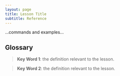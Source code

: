 ```yaml
---
layout: page
title: Lesson Title
subtitle: Reference
---
```

...commands and examples...

## Glossary

> **Key Word 1**: the definition
> relevant to the lesson.

> **Key Word 2**: the definition
> relevant to the lesson.

